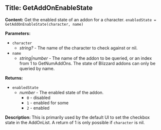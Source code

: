 ## Title: GetAddOnEnableState

**Content:**
Get the enabled state of an addon for a character.
`enabledState = GetAddOnEnableState(character, name)`

**Parameters:**
- `character`
  - *string?* - The name of the character to check against or nil.
- `name`
  - *string|number* - The name of the addon to be queried, or an index from 1 to GetNumAddOns. The state of Blizzard addons can only be queried by name.

**Returns:**
- `enabledState`
  - *number* - The enabled state of the addon.
    - `0` - disabled
    - `1` - enabled for some
    - `2` - enabled

**Description:**
This is primarily used by the default UI to set the checkbox state in the AddOnList. A return of 1 is only possible if `character` is nil.